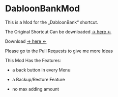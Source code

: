 # DabloonBankMod
This is a Mod for the „DabloonBank“ shortcut.


The Original Shortcut Can be downloaded 
[-> here <-](https://github.com/cnan00/DabloonBank/)

Download [-> here <-](https://github.com/NoOneIsHereFr/DabloonBankMod/releases/tag/v0.4)


Please go to the Pull Requests to give me more Ideas

This Mod Has the Features:

- a back button in every Menu

- a Backup/Restore Feature

- no max adding amount
